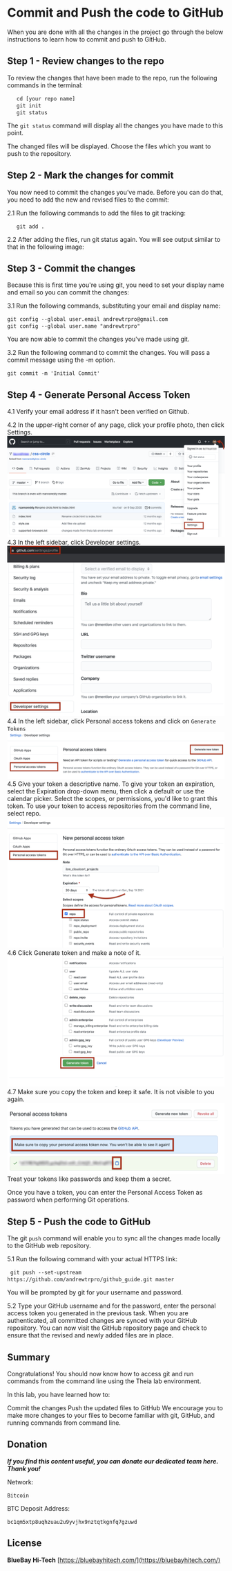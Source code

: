 # Commit and Push the code to GitHub
When you are done with all the changes in the project go through the below instructions to learn how to commit and push to GitHub.
## Step 1 - Review changes to the repo
To review the changes that have been made to the repo, run the following commands in the terminal:

```
   cd [your repo name]
   git init
   git status
```

The `git status` command will display all the changes you have made to this point.

The changed files will be displayed. Choose the files which you want to push to the repository.

## Step 2 - Mark the changes for commit
You now need to commit the changes you’ve made. Before you can do that, you need to add the new and revised files to the commit:

2.1 Run the following commands to add the files to git tracking:
```
   git add .
```

2.2 After adding the files, run git status again. You will see output similar to that in the following image:

## Step 3 - Commit the changes
Because this is first time you're using git, you need to set your display name and email so you can commit the changes:

3.1 Run the following commands, substituting your email and display name:
```
git config --global user.email andrewtrpro@gmail.com
git config --global user.name "andrewtrpro"
```


You are now able to commit the changes you've made using git.

3.2 Run the following command to commit the changes. You will pass a commit message using the -m option.
```
git commit -m 'Initial Commit'
```

## Step 4 - Generate Personal Access Token
4.1 Verify your email address if it hasn't been verified on Github. 

4.2 In the upper-right corner of any page, click your profile photo, then click Settings.
![Git Settings.](./images/profile_settings.png)
4.3 In the left sidebar, click Developer settings.
![Developer Settings.](./images/dev_settings.png)
4.4 In the left sidebar, click Personal access tokens and click on `Generate Tokens`
![PAT Settings.](./images/PAT.png)
4.5 Give your token a descriptive name. To give your token an expiration, select the Expiration drop-down menu, then click a default or use the calendar picker. Select the scopes, or permissions, you'd like to grant this token. To use your token to access repositories from the command line, select repo.
![New PAT Settings.](./images/new_personal_token.png)
4.6 Click Generate token and make a note of it.
![Generate Token.](./images/generate_token.png)
4.7 Make sure you copy the token and keep it safe. It is not visible to you again. 
![Copy Token.](./images/copy_token.png)
Treat your tokens like passwords and keep them a secret.

Once you have a token, you can enter the Personal Access Token as password when performing Git operations.

## Step 5 - Push the code to GitHub
The git `push` command will enable you to sync all the changes made locally to the GitHub web repository.

5.1 Run the following command with your actual HTTPS link:
```
 git push --set-upstream https://github.com/andrewtrpro/github_guide.git master
```
You will be prompted by git for your username and password.

5.2 Type your GitHub username and for the password, enter the personal access token you generated in the previous task. When you are authenticated, all committed changes are synced with your GitHub repository.
You can now visit the GitHub repository page and check to ensure that the revised and newly added files are in place.

## Summary
Congratulations! You should now know how to access git and run commands from the command line using the Theia lab environment.

In this lab, you have learned how to:

Commit the changes
Push the updated files to GitHub
We encourage you to make more changes to your files to become familiar with git, GitHub, and running commands from command line.

## Donation

***If you find this content useful, you can donate our dedicated team here. Thank you!***

Network:
```
Bitcoin
```
BTC Deposit Address:
```
bc1qm5xtp8uqhzuau2u9yvjhx9nztqtkgnfq7gzuwd
```
## License

**BlueBay Hi-Tech** [https://bluebayhitech.com/](https://bluebayhitech.com/)